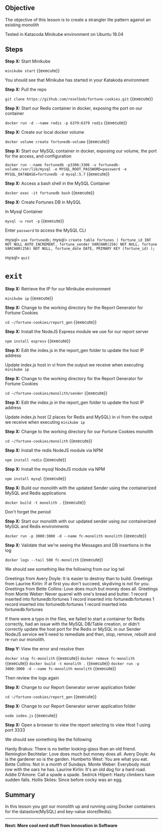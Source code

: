## Objective
The objective of this lesson is to create a strangler lite pattern against an existing monolith

Tested in Katacoda Minikube environment on Ubuntu 18.04

## Steps

**Step X:** Start Minikube

`minikube start` {{execute}}

You should see that Minikube has started in your Katakoda environment

**Step X:** Pull the repo

`git clone https://github.com/reselbob/fortune-cookies.git` {{execute}}

**Step X:** Start our Redis container in docker, exposing the port on our container

`docker run -d --name redis -p 6379:6379 redis` {{execute}}

**Step X:** Create our local docker volume

`docker volume create fortunedb-volume` {{execute}}

**Step X:** Start our MySQL container in docker, exposing our volume, the port for the access, and configuration

`docker run --name fortunedb -p3306:3306 -v fortunedb-volume:/var/lib/mysql -e MYSQL_ROOT_PASSWORD=password -e MYSQL_DATABASE=fortunedb -d mysql:5.7` {{execute}}

**Step X:** Access a bash shell in the MySQL Container

`docker exec -it fortunedb bash` {{execute}}

**Step X:** Create Fortunes DB in MySQL

In Mysql Container

`mysql -u root -p` {{execute}}

Enter `password` to access the MySQL CLI

mysql> `use fortunedb;`
mysql> 
`create table fortunes (
    fortune_id INT NOT NULL AUTO_INCREMENT,
    fortune_sender VARCHAR(256) NOT NULL,
    fortune VARCHAR(256) NOT NULL,
    fortune_date DATE,
    PRIMARY KEY (fortune_id)
     );`
     
 mysql> `quit`
 # `exit`

**Step X:**  Retrieve the IP for our Minikube environment
 
`minikube ip` {{execute}}

**Step X:** Change to the working directory for the Report Generator for Fortune Cookies

`cd ~/fortune-cookies/report_gen` {{execute}}

**Step X:** Install the NodeJS Express module we use for our report server

`npm install express` {{execute}}

**Step X:** Edit the index.js in the report_gen folder to update the host IP address

Update index.js host in vi from the output we receive when executing `minikube ip` 


**Step X:** Change to the working directory for the Report Generator for Fortune Cookies

`cd ~/fortune-cookies/monolith/sender` {{execute}}

**Step X:** Edit the index.js in the report_gen folder to update the host IP address

Update index.js host (2 places for Redis and MySQL) in vi from the output we receive when executing `minikube ip` 


**Step X:** Change to the working directory for our Fortune Cookies monolith

`cd ~/fortune-cookies/monolith` {{execute}}

**Step X:** Install the redis NodeJS module via NPM

`npm install redis` {{execute}}

**Step X:** Install the mysql NodeJS module via NPM

`npm install mysql` {{execute}}

**Step X:** Build our monolith with the updated Sender using the containerized MySQL and Redis applications

`docker build -t monolith .` {{execute}}

Don't forget the period

**Step X:** Start our monolith with our updated sender using our containerized MySQL and Redis environments

`docker run -p 3000:3000 -d --name fc-monolith monolith` {{execute}}

**Step X:** Validate that we're seeing the Messages and DB insertions in the log

`docker logs --tail 500 fc-monolith` {{execute}}

We should see something like the following from our log tail

Greetings from Avery Doyle: It is easier to destroy than to build.
Greetings from Laurine Kirlin: If at first you don't succeed, skydiving is not for you.
Greetings from Bette Collins: Love does much but money does all.
Greetings from Monte Weber: Never quarrel with one's bread and butter.
1 record inserted into fortunedb:fortunes
1 record inserted into fortunedb:fortunes
1 record inserted into fortunedb:fortunes
1 record inserted into fortunedb:fortunes

If there were a typo in the files, we failed to start a container for Redis correctly, had an issue with the MySQL DB/Table creation, or didn't correctly update the host port for the Redis or MySQL in our Sender NodeJS service we'll need to remediate and then, stop, remove, rebuilt and re-run our monolith.

**Step Y:** View the error and resolve then

`docker stop fc-monolith` {{execute}}
`docker remove fc-monolith` {{execute}}
`docker build -t monolith .` {{execute}}
`docker run -p 3000:3000 -d --name fc-monolith monolith` {{execute}}

Then review the logs again

**Step X:** Change to our Report Generator server application folder

`cd ~/fortune-cookies/report_gen` {{execute}}


**Step X:** Change to our Report Generator server application folder

`node index.js` {{execute}}


**Step X:** Open a browser to view the report selecting to view Host 1 using port 3333

We should see something like the following

Hardy Brakus: There is no better looking-glass than an old friend.
Remington Bechtelar: Love does much but money does all.
Avery Doyle: As is the gardener so is the garden.
Humberto West: You are what you eat.
Bette Collins: Not in a month of Sundays.
Monte Weber: Everybody must row with the oars he has.
Laurine Kirlin: It's an old dog for a hard road.
Addie D'Amore: Call a spade a spade.
Sedrick Hilpert: Hasty climbers have sudden falls.
Hollis Skiles: Since before cocky was an egg.

## Summary

In this lesson you got our monolith up and running using Docker containers for the datastore(MySQL) and key-value store(Redis). 

----


**Next: More cool nerd stuff from Innovation in Software**
